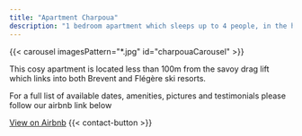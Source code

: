 ```yaml
---
title: "Apartment Charpoua"
description: "1 bedroom apartment which sleeps up to 4 people, in the heart of Chamonix"
---
```




{{< carousel imagesPattern="*.jpg" id="charpouaCarousel" >}}

<div class="row justify-content-center text-center">
    <div class="col-lg-12">
        <p class="lead my-4">
            This cosy apartment is located less than 100m from the savoy drag lift which links into both Brevent and Flégère ski resorts. 
        </p>
        <p class="fs-5 mb-4">
            For a full list of available dates, amenities, pictures and testimonials please follow our airbnb link below
        </p>
        <div class="d-grid gap-2 d-sm-flex justify-content-sm-center">
            <a href="https://www.airbnb.co.uk/rooms/2618645?guests=1&adults=1&s=67&unique_share_id=e3b1a17e-f4ef-437c-8078-412f2047da8e" class="btn btn-primary btn-lg px-4 gap-3"
            target="_blank"
            rel="noopener noreferrer">View on Airbnb</a>
            {{< contact-button >}} 
        </div>
    </div>
</div>
